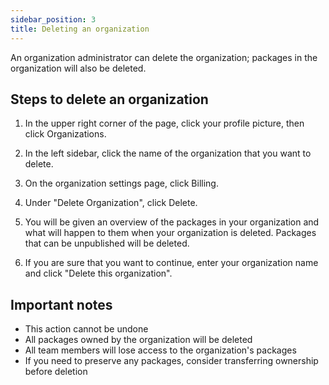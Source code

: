 ```yaml
---
sidebar_position: 3
title: Deleting an organization
---
```


An organization administrator can delete the organization; packages in the organization will also be deleted.

## Steps to delete an organization

1. In the upper right corner of the page, click your profile picture, then click Organizations.

2. In the left sidebar, click the name of the organization that you want to delete.

3. On the organization settings page, click Billing.

4. Under "Delete Organization", click Delete.

5. You will be given an overview of the packages in your organization and what will happen to them when your organization is deleted. Packages that can be unpublished will be deleted.

6. If you are sure that you want to continue, enter your organization name and click "Delete this organization".

## Important notes

- This action cannot be undone
- All packages owned by the organization will be deleted
- All team members will lose access to the organization's packages
- If you need to preserve any packages, consider transferring ownership before deletion